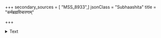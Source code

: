 +++
secondary_sources = [ "MSS_8933",]
jsonClass = "Subhaashita"
title = "कर्मब्रह्मविचारणाम्"

+++

<details><summary>Text</summary>

कर्मब्रह्मविचारणां विजहतो भोगापवर्गप्रदां घोषं कंचन कण्ठशोषफलकं कुर्वन्त्यमी तार्किकाः।  
प्रत्यक्षं न पुनाति नापहरते पापानि पीलुच्छटा व्यप्तिर्नावति नैव पात्यनुमितिर्नो पक्षता रक्षति॥
</details>
